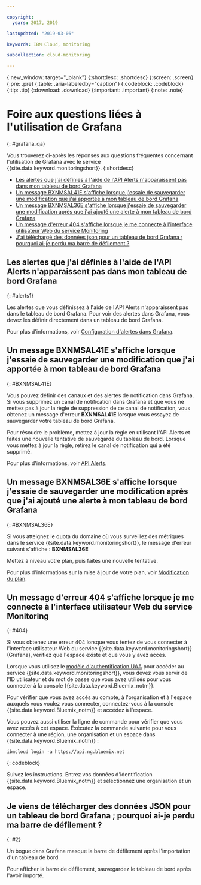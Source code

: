 ```yaml
---

copyright:
  years: 2017, 2019

lastupdated: "2019-03-06"

keywords: IBM Cloud, monitoring

subcollection: cloud-monitoring

---
```


{:new_window: target="_blank"}
{:shortdesc: .shortdesc}
{:screen: .screen}
{:pre: .pre}
{:table: .aria-labeledby="caption"}
{:codeblock: .codeblock}
{:tip: .tip}
{:download: .download}
{:important: .important}
{:note: .note}



# Foire aux questions liées à l'utilisation de Grafana
{: #grafana_qa}

Vous trouverez ci-après les réponses aux questions fréquentes concernant l'utilisation de Grafana avec le service {{site.data.keyword.monitoringshort}}. 
{:shortdesc}

* [Les alertes que j'ai définies à l'aide de l'API Alerts n'apparaissent pas dans mon tableau de bord Grafana](/docs/services/cloud-monitoring/qa/grafana_qa.html#alerts1)
* [Un message BXNMSAL41E s'affiche lorsque j'essaie de sauvegarder une modification que j'ai apportée à mon tableau de bord Grafana](/docs/services/cloud-monitoring/qa/grafana_qa.html#BXNMSAL41E)
* [Un message BXNMSAL36E s'affiche lorsque j'essaie de sauvegarder une modification après que j'ai ajouté une alerte à mon tableau de bord Grafana](/docs/services/cloud-monitoring/qa/grafana_qa.html#BXNMSAL36E)
* [Un message d'erreur 404 s'affiche lorsque je me connecte à l'interface utilisateur Web du service Monitoring](/docs/services/cloud-monitoring/qa/grafana_qa.html#404)
* [J'ai téléchargé des données json pour un tableau de bord Grafana ; pourquoi ai-je perdu ma barre de défilement ?](/docs/services/cloud-monitoring/qa/grafana_qa.html#2)


## Les alertes que j'ai définies à l'aide de l'API Alerts n'apparaissent pas dans mon tableau de bord Grafana
{: #alerts1}

Les alertes que vous définissez à l'aide de l'API Alerts n'apparaissent pas dans le tableau de bord Grafana. Pour voir des alertes dans Grafana, vous devez les définir directement dans un tableau de bord Grafana.

Pour plus d'informations, voir [Configuration d'alertes dans Grafana](/docs/services/cloud-monitoring/alerts/config_alerts_grafana.html#config_alerts_grafana).

## Un message BXNMSAL41E s'affiche lorsque j'essaie de sauvegarder une modification que j'ai apportée à mon tableau de bord Grafana
{: #BXNMSAL41E}

Vous pouvez définir des canaux et des alertes de notification dans Grafana. Si vous supprimez un canal de notification dans Grafana et que vous ne mettez pas à jour la règle de suppression de ce canal de notification, vous obtenez un message d'erreur **BXNMSAL41E** lorsque vous essayez de sauvegarder votre tableau de bord Grafana.

Pour résoudre le problème, mettez à jour la règle en utilisant l'API Alerts et faites une nouvelle tentative de sauvegarde du tableau de bord. Lorsque vous mettez à jour la règle, retirez le canal de notification qui a été supprimé.

Pour plus d'informations, voir [API Alerts](https://console.bluemix.net/apidocs/940-ibm-cloud-monitoring-alerts-api?&language=node#introduction).

## Un message BXNMSAL36E s'affiche lorsque j'essaie de sauvegarder une modification après que j'ai ajouté une alerte à mon tableau de bord Grafana
{: #BXNMSAL36E}

Si vous atteignez le quota du domaine où vous surveillez des métriques dans le service {{site.data.keyword.monitoringshort}}, le message d'erreur suivant s'affiche : **BXNMSAL36E**

Mettez à niveau votre plan, puis faites une nouvelle tentative.

Pour plus d'informations sur la mise à jour de votre plan, voir [Modification du plan](/docs/services/cloud-monitoring/plan/change_plan.html#change_plan).


## Un message d'erreur 404 s'affiche lorsque je me connecte à l'interface utilisateur Web du service Monitoring
{: #404}

Si vous obtenez une erreur 404 lorsque vous tentez de vous connecter à l'interface utilisateur Web du service {{site.data.keyword.monitoringshort}} (Grafana), vérifiez que l'espace existe et que vous y avez accès.

Lorsque vous utilisez le [modèle d'authentification UAA](/docs/services/cloud-monitoring/security/auth_uaa.html#auth_uaa) pour accéder au service {{site.data.keyword.monitoringshort}}, vous devez vous servir de l'ID utilisateur et du mot de passe que vous avez utilisés pour vous connecter à la console {{site.data.keyword.Bluemix_notm}}. 

Pour vérifier que vous avez accès au compte, à l'organisation et à l'espace auxquels vous voulez vous connecter, connectez-vous à la console {{site.data.keyword.Bluemix_notm}} et accédez à l'espace. 

Vous pouvez aussi utiliser la ligne de commande pour vérifier que vous avez accès à cet espace. Exécutez la commande suivante pour vous connecter à une région, une organisation et un espace dans {{site.data.keyword.Bluemix_notm}} :

```
ibmcloud login -a https://api.ng.bluemix.net
```
{: codeblock}

Suivez les instructions. Entrez vos données d'identification {{site.data.keyword.Bluemix_notm}} et sélectionnez une organisation et un espace.


## Je viens de télécharger des données JSON pour un tableau de bord Grafana ; pourquoi ai-je perdu ma barre de défilement ?
{: #2}

Un bogue dans Grafana masque la barre de défilement après l'importation d'un tableau de bord. 

Pour afficher la barre de défilement, sauvegardez le tableau de bord après l'avoir importé. 








